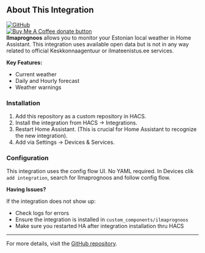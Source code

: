 ## About This Integration
[![GitHub](https://img.shields.io/github/license/catdogmaus/ilmaprognoos?color=green)](https://github.com/catdogmaus/ilmaprognoos/blob/main/LICENSE)  
<span class="badge-buymeacoffee">
<a href="https://ko-fi.com/catdog58928" title="Donate to this project using Ko-Fi"><img src="https://img.shields.io/badge/Buy_me_coffee_and_biscuits-donate-yellow.svg?logo=kofi" alt="Buy Me A Coffee donate button" /></a>
</span><br/> 
**Ilmaprognoos** allows you to monitor your Estonian local weather in Home Assistant.
This integration uses available open data but is not in any way related to official Keskkonnaagentuur or ilmateenistus.ee services.

**Key Features:**

*   Current weather
*   Daily and Hourly forecast
*   Weather warnings

### Installation

1. Add this repository as a custom repository in HACS.
2. Install the integration from HACS → Integrations.
3. Restart Home Assistant. (This is crucial for Home Assistant to recognize the new integration).
4. Add via Settings → Devices & Services. 

### Configuration

This integration uses the config flow UI. No YAML required.
In Devices clik `add integration`, search for Ilmaprognoos and follow config flow.

**Having Issues?**

If the integration does not show up:
- Check logs for errors 
- Ensure the integration is installed in `custom_components/ilmaprognoos`
- Make sure you restarted HA after integration installation thru HACS

---

For more details, visit the [GitHub repository](https://github.com/catdogmaus/ilmaprognoos).
